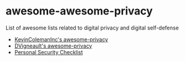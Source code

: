 # awesome-awesome-privacy
List of awesome lists related to digital privacy and digital self-defense

- [KevinColemanInc's awesome-privacy](https://github.com/KevinColemanInc/awesome-privacy)
- [DVigneault's awesome-privacy](https://github.com/DVigneault/awesome-privacy)
- [Personal Security Checklist](https://github.com/Lissy93/personal-security-checklist)
